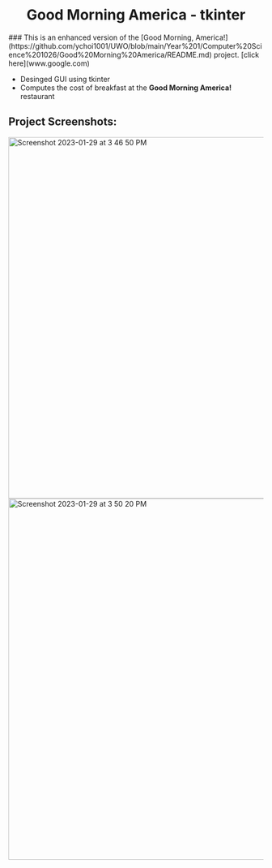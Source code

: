 <h1 align="center" id="title">Good Morning America - tkinter</h1>
### This is an enhanced version of the [Good Morning, America!](https://github.com/ychoi1001/UWO/blob/main/Year%201/Computer%20Science%201026/Good%20Morning%20America/README.md) project.
[click here](www.google.com)

* Desinged GUI using tkinter
* Computes the cost of breakfast at the <b>Good Morning America!</b> restaurant


<h2>Project Screenshots:</h2>
<img width="712" alt="Screenshot 2023-01-29 at 3 46 50 PM" src="https://user-images.githubusercontent.com/30884841/215355032-3bcc73bb-4098-4d42-9fe0-494ec3e030cf.png">
<img width="712" alt="Screenshot 2023-01-29 at 3 50 20 PM" src="https://user-images.githubusercontent.com/30884841/215355060-8856a732-6ce6-4a23-bed6-d1f35f70a52e.png">
